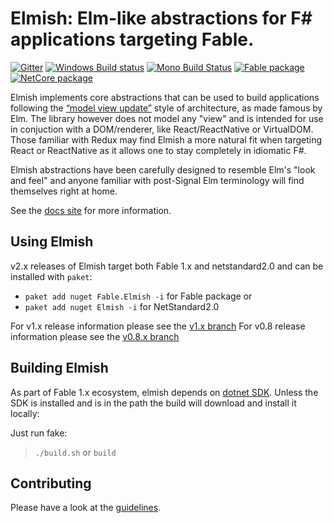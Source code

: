 Elmish: Elm-like abstractions for F# applications targeting Fable.
=======

[![Gitter](https://badges.gitter.im/gitterHQ/gitter.svg)](https://gitter.im/fable-compiler/Fable)
[![Windows Build status](https://ci.appveyor.com/api/projects/status/c8k7a67evgci6ama?svg=true)](https://ci.appveyor.com/project/et1975/elmish)
[![Mono Build Status](https://travis-ci.org/elmish/elmish.svg "Mono Build Status")](https://travis-ci.org/elmish/elmish)
[![Fable package](https://badge.fury.io/nu/Fable.Elmish.svg)](https://badge.fury.io/nu/Fable.Elmish)
[![NetCore package](https://badge.fury.io/nu/Elmish.svg)](https://badge.fury.io/nu/Elmish)

Elmish implements core abstractions that can be used to build applications following the [“model view update”](http://www.elm-tutorial.org/en/02-elm-arch/01-introduction.html) style of architecture, as made famous by Elm.
The library however does not model any "view" and is intended for use in conjuction with a DOM/renderer, like React/ReactNative or VirtualDOM.
Those familiar with Redux may find Elmish a more natural fit when targeting React or ReactNative as it allows one to stay completely in idiomatic F#.


Elmish abstractions have been carefully designed to resemble Elm's "look and feel" and anyone familiar with post-Signal Elm terminology will find themselves right at home.

See the [docs site](https://elmish.github.io/elmish/) for more information.


Using Elmish
------
v2.x releases of Elmish target both Fable 1.x and netstandard2.0 and can be installed with `paket`:

* `paket add nuget Fable.Elmish -i` for Fable package or 
* `paket add nuget Elmish -i` for NetStandard2.0

For v1.x release information please see the [v1.x branch](https://github.com/elmish/elmish/tree/v1.x)
For v0.8 release information please see the [v0.8.x branch](https://github.com/elmish/elmish/tree/v0.8.x)


Building Elmish
------
As part of Fable 1.x ecosystem, elmish depends on [dotnet SDK](https://www.microsoft.com/net/download/core).
Unless the SDK is installed and is in the path the build will download and install it locally:

Just run fake:
> `./build.sh` or `build`


Contributing
------
Please have a look at the [guidelines](https://github.com/elmish/elmish/blob/master/.github/CONTRIBUTING.md).
